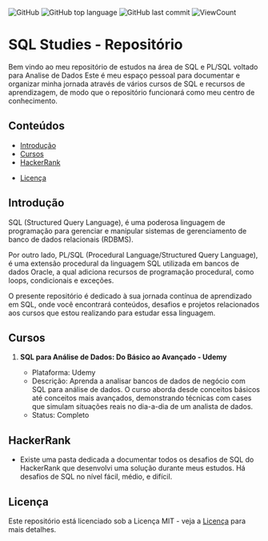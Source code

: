![GitHub](https://img.shields.io/github/license/eu-larissasouza/SQLStudies?style=flat)
![GitHub top language](https://img.shields.io/github/languages/top/eu-larissasouza/SQLStudies?style=flat)
![GitHub last commit](https://img.shields.io/github/last-commit/eu-larissasouza/SQLStudies?style=flat)
![ViewCount](https://views.whatilearened.today/views/github/eu-larissasouza/SQLStudies.svg?cache=remove)

# SQL Studies - Repositório

Bem vindo ao meu repositório de estudos na área de SQL e PL/SQL voltado para Analise de Dados
Este é meu espaço pessoal para documentar e organizar minha jornada através de vários cursos de SQL e recursos de aprendizagem, de modo que o repositório funcionará como meu centro de conhecimento.

## Conteúdos

- [Introdução](#introdução)
- [Cursos](#cursos)
- [HackerRank](#hackerrank)
<!-- - [Projetos](#projetos) -->
- [Licença](#licença)

## Introdução

SQL (Structured Query Language), é uma poderosa linguagem de programação para gerenciar e manipular sistemas de gerenciamento de banco de dados relacionais (RDBMS).

Por outro lado, PL/SQL (Procedural Language/Structured Query Language), é uma extensão procedural da linguagem SQL utilizada em bancos de dados Oracle, a qual adiciona recursos de programação procedural, como loops, condicionais e exceções.

O presente repositório é dedicado à sua jornada contínua de aprendizado em SQL, onde você encontrará conteúdos, desafios e projetos relacionados aos cursos que estou realizando para estudar essa linguagem.

## Cursos

1. **SQL para Análise de Dados: Do Básico ao Avançado - Udemy**

   - Plataforma: Udemy
   - Descrição: Aprenda a analisar bancos de dados de negócio com SQL para análise de dados. O curso aborda desde conceitos básicos até conceitos mais avançados, demonstrando técnicas com cases que simulam situações reais no dia-a-dia de um analista de dados.
   - Status: Completo

## HackerRank

- Existe uma pasta dedicada a documentar todos os desafios de SQL do HackerRank que desenvolvi uma solução durante meus estudos. Há desafios de SQL no nível fácil, médio, e difícil.

<!-- ## Projetos

- Em construção -->

## Licença

Este repositório está licenciado sob a Licença MIT - veja a [Licença](LICENSE.md) para mais detalhes.
